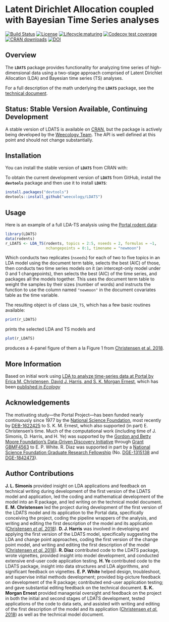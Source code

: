 # Latent Dirichlet Allocation coupled with Bayesian Time Series analyses 

[![Build Status](https://travis-ci.org/weecology/LDATS.svg?branch=master)](https://travis-ci.org/weecology/LDATS)
[![License](https://img.shields.io/badge/license-MIT-blue.svg)](https://raw.githubusercontent.com/weecology/LDATS/master/LICENSE)
[![Lifecycle:maturing](https://img.shields.io/badge/lifecycle-maturing-blue.svg)](https://www.tidyverse.org/lifecycle/#maturing)
[![Codecov test coverage](https://img.shields.io/codecov/c/github/weecology/LDATS/master.svg)](https://codecov.io/github/weecology/LDATS/branch/master)
[![CRAN downloads](https://cranlogs.r-pkg.org/badges/grand-total/LDATS)](https://CRAN.R-project.org/package=LDATS)
[![DOI](https://zenodo.org/badge/DOI/10.5281/zenodo.3286617.svg)](https://doi.org/10.5281/zenodo.3286617)

## Overview

The **`LDATS`** package provides functionality for analyzing time series of high-dimensional data using a two-stage approach comprised of Latent Dirichlet Allocation (LDA) and Bayesian time series (TS) analyses.

For a full description of the math underlying the **`LDATS`** package, see the [technical document](https://github.com/weecology/LDATS/blob/master/LDATS_model.pdf).

## Status: Stable Version Available, Continuing Development

A stable version of LDATS is available on [CRAN](https://CRAN.R-project.org/package=LDATS), but the package is actively being developed by the [Weecology Team](https://www.weecology.org).
The API is well defined at this point and should not change substantially.

## Installation

You can install the stable version of **`LDATS`** from CRAN with:

To obtain the current development version of **`LDATS`** from GitHub, install the **`devtools`** package and then use it to install **`LDATS`**:

```r
install.packages("devtools")
devtools::install_github("weecology/LDATS")
```

## Usage

Here is an example of a full LDA-TS analysis using the 
[Portal rodent data](https://github.com/weecology/PortalData):

```r
library(LDATS)
data(rodents)
r_LDATS <- LDA_TS(rodents, topics = 2:5, nseeds = 2, formulas = ~1,  
                  nchangepoints = 0:1, timename = "newmoon")
```
Which conducts two replicates (`nseeds`) for each of two to five topics in an LDA model using the document term table, selects the best (AIC) of those, then conducts two time series models on it (an intercept-only model under 0 and 1 changepoints), then selects the best (AIC) of the time series, and packages all the models together. 
This uses the document term table to weight the samples by their sizes (number of words) and instructs the function to use the column named `"newmoon"` in the document covariates table as the time variable.

The resulting object is of class `LDA_TS`, which has a few basic routines 
available:

```r
print(r_LDATS)
```
prints the selected LDA and TS models and 
```r
plot(r_LDATS)
```
produces a 4-panel figure of them a la Figure 1 from
[Christensen et al. 2018](https://doi.org/10.1002/ecy.2373).

## More Information 

Based on initial work using [LDA to analyze time-series data at Portal by Erica M. Christensen, David J. Harris, and S. K. Morgan Ernest](https://github.com/emchristensen/Extreme-events-LDA), which has been [published in *Ecology*](https://doi.org/10.1002/ecy.2373)

## Acknowledgements 

The motivating study—the Portal Project—has been funded nearly continuously since 1977 by the [National Science Foundation](http://nsf.gov/), most recently by [DEB-1622425](https://www.nsf.gov/awardsearch/showAward?AWD_ID=1622425) to S. K. M. Ernest, which also supported (in part) E. Christensen’s time. 
Much of the computational work (including time of J. Simonis, D. Harris, and H. Ye) was supported by the [Gordon and Betty Moore Foundation’s Data-Driven Discovery Initiative](http://www.moore.org/programs/science/data-driven-discovery) through [Grant GBMF4563](http://www.moore.org/grants/list/GBMF4563) to E. P. White. 
R. Diaz was supported in part by a [National Science Foundation Graduate Research Fellowship](http://www.nsfgrfp.org/) (No. [DGE-1315138](https://www.nsf.gov/awardsearch/showAward?AWD_ID=1315138) and [DGE-1842473](https://www.nsf.gov/awardsearch/showAward?AWD_ID=1842473)).

## Author Contributions

**J. L. Simonis** provided insight on LDA applications and feedback on technical writing during development of the first version of the LDATS model and application, led the coding and mathematical development of the model into an R package, and led writing on the technical model document. 
**E. M. Christensen** led the project during development of the first version of the LDATS model and its application to the Portal data, specifically conceiving the project, coding the pipeline wrappers of the analysis, and writing and editing the first description of the model and its application ([Christensen *et al.* 2018](https://doi.org/10.1002/ecy.2373)). 
**D. J. Harris** was involved in developing and applying the first version of the LDATS model, specifically suggesting the LDA and change point approaches, coding the first version of the change point model, and writing and editing the first description of the model ([Christensen *et al.* 2018](https://doi.org/10.1002/ecy.2373)). 
**R. Diaz** contributed code to the LDATS package, wrote vignettes, provided insight into model development, and conducted extensive end-user code application testing. 
**H. Ye** contributed code to the LDATS package, insight into data structures and LDA algorithms, and significant feedback on vignettes. 
**E. P. White** helped design, troubleshoot, and supervise initial methods development; provided big-picture feedback on development of the R package; contributed end-user application testing; and gave substantial editing feedback on the technical document. 
**S. K. Morgan Ernest** provided managerial oversight and feedback on the project in both the initial and second stages of LDATS development, tested applications of the code to data sets, and assisted with writing and editing of the first description of the model and its application ([Christensen *et al.* 2018](https://doi.org/10.1002/ecy.2373)) as well as the technical model document.

